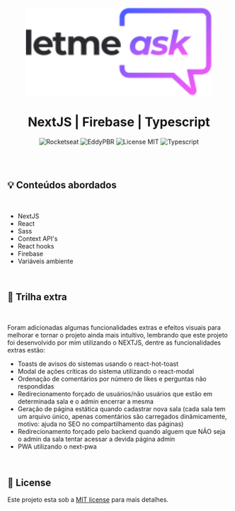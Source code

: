 <br />
<br />
<h1 align="center">
  <img alt="letmeask" src=".github/assets/logo.svg" width="420px" /> 
  <br />
  <br />
  NextJS | Firebase | Typescript
</h1>

<p align="center">
  <img alt="Rocketseat" src="https://img.shields.io/badge/Created%20by%3A-Rocketseat-%236D5CCD" />
  <img alt="EddyPBR" src="https://img.shields.io/badge/Developed%20by%3A-EddyPBR-%23DD3B3F" />
  <img alt="License MIT" src="https://img.shields.io/badge/License-MIT-%2398C611" />
  <img alt="Typescript" src="https://img.shields.io/badge/Main%20lenguage-Typescript-%232F74C0" /> <br />
</p> 
<br />
<br />

## :bulb: Conteúdos abordados
<br />

- NextJS
- React
- Sass
- Context API's
- React hooks
- Firebase
- Variáveis ambiente

<br />

## :rocket: Trilha extra
<br />

Foram adicionadas algumas funcionalidades extras e efeitos visuais para melhorar e tornar o projeto 
ainda mais intuítivo, lembrando que este projeto foi desenvolvido por mim utilizando o NEXTJS, 
dentre as funcionalidades extras estão:

- Toasts de avisos do sistemas usando o react-hot-toast
- Modal de ações críticas do sistema utilizando o react-modal
- Ordenação de comentários por número de likes e perguntas não respondidas
- Redirecionamento forçado de usuários/não usuários que estão em determinada sala e o admin encerrar a mesma
- Geração de página estática quando cadastrar nova sala (cada sala tem um arquivo único, apenas comentários são carregados dinâmicamente, motivo: ajuda no SEO no compartilhamento das páginas)
- Redirecionamento forçado pelo backend quando alguem que NÃO seja o admin da sala tentar acessar a devida página admin
- PWA utilizando o next-pwa


<br />

## :memo: License

Este projeto esta sob a [MIT license](LICENSE) para mais detalhes.
<br />
<br />